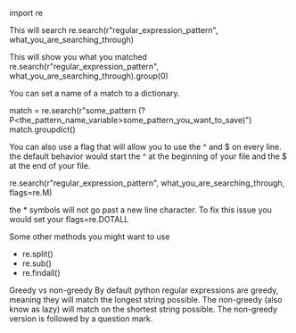 import re

This will search
re.search(r"regular_expression_pattern",  what_you_are_searching_through)

This will show you what you matched
re.search(r"regular_expression_pattern",  what_you_are_searching_through).group(0)

You can set a name of a match to a dictionary.

match = re.search(r"some_pattern (?P<the_pattern_name_variable>some_pattern_you_want_to_save)")
match.groupdict()


You can also use a flag that will allow you to use the ^ and $ on every line. the default behavior would start the ^ at the beginning of your file and the $ at the end of your file.  

re.search(r"regular_expression_pattern",  what_you_are_searching_through, flags=re.M)

the * symbols will not go past a new line character. To fix this issue you would set your flags=re.DOTALL

Some other methods you might want to use
- re.split()
- re.sub()
- re.findall()


Greedy vs non-greedy
By default python regular expressions are greedy, meaning they will match the longest string possible. The non-greedy (also know as lazy) will match on the shortest string possible. The non-greedy version is followed by a question mark. 